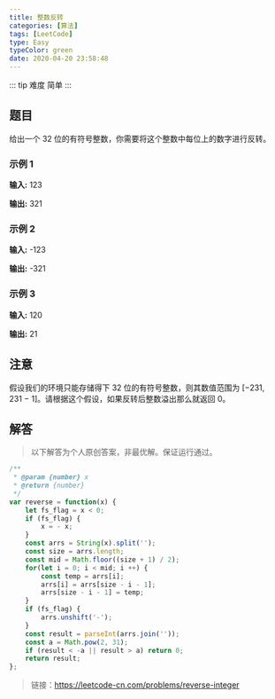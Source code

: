 ```yaml
---
title: 整数反转
categories: [算法]
tags: [LeetCode]
type: Easy
typeColor: green
date: 2020-04-20 23:58:48
---
```


<!-- more -->

::: tip 难度
简单
:::

## 题目

给出一个 32 位的有符号整数，你需要将这个整数中每位上的数字进行反转。

### 示例 1

**输入:** 123

**输出:** 321

### 示例 2

**输入:** -123

**输出:** -321

### 示例 3

**输入:** 120

**输出:** 21

## 注意

假设我们的环境只能存储得下 32 位的有符号整数，则其数值范围为 [−231,  231 − 1]。请根据这个假设，如果反转后整数溢出那么就返回 0。

## 解答

> 以下解答为个人原创答案，非最优解。保证运行通过。

```js
/**
 * @param {number} x
 * @return {number}
 */
var reverse = function(x) {
    let fs_flag = x < 0;
    if (fs_flag) {
        x = - x;
    }
    const arrs = String(x).split('');
    const size = arrs.length;
    const mid = Math.floor((size + 1) / 2);
    for(let i = 0; i < mid; i ++) {
        const temp = arrs[i];
        arrs[i] = arrs[size - i - 1];
        arrs[size - i - 1] = temp;
    }
    if (fs_flag) {
        arrs.unshift('-');
    }
    const result = parseInt(arrs.join(''));
    const a = Math.pow(2, 31);
    if (result < -a || result > a) return 0;
    return result;
};
```

> 链接：<https://leetcode-cn.com/problems/reverse-integer>
